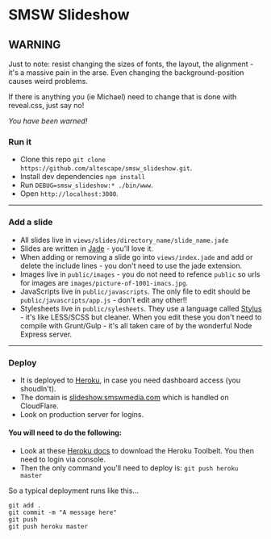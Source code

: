 # SMSW Slideshow

## WARNING

Just to note: resist changing the sizes of fonts, the layout, the alignment - it's a massive pain in the arse. Even changing the background-position causes weird problems.

If there is anything you (ie Michael) need to change that is done with reveal.css, just say no!

_You have been warned!_

### Run it
* Clone this repo `git clone https://github.com/altescape/smsw_slideshow.git`.
* Install dev dependencies `npm install`
* Run `DEBUG=smsw_slideshow:* ./bin/www`.
* Open `http://localhost:3000`.

---

### Add a slide

* All slides live in `views/slides/directory_name/slide_name.jade`
* Slides are written in [Jade](http://jade-lang.com/) - you'll love it.
* When adding or removing a slide go into `views/index.jade` and add or delete the include lines - you don't need to use the jade extension.
* Images live in `public/images` - you do not need to refence `public` so urls for images are `images/picture-of-1001-imacs.jpg`.
* JavaScripts live in `public/javascripts`. The only file to edit should be `public/javascripts/app.js` - don't edit any other!!
* Stylesheets live in `public/sylesheets`. They use a language called [Stylus](http://learnboost.github.io/stylus/) - it's like LESS/SCSS but cleaner. When you edit these you don't need to compile with Grunt/Gulp - it's all taken care of by the wonderful Node Express server.

---

### Deploy

* It is deployed to [Heroku](https://dashboard.heroku.com), in case you need dashboard access (you shoudln't).
* The domain is [slideshow.smswmedia.com](slideshow.smswmedia.com) which is handled on CloudFlare.
* Look on production server for logins.

#### You will need to do the following:
* Look at these [Heroku docs](https://devcenter.heroku.com/articles/getting-started-with-nodejs#set-up) to download the Heroku Toolbelt. You then need to login via console.
* Then the only command you'll need to deploy is: `git push heroku master`

So a typical deployment runs like this...
```
git add .
git commit -m "A message here"
git push
git push heroku master
```
